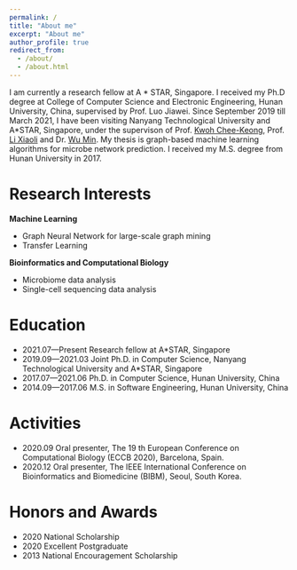 ```yaml
---
permalink: /
title: "About me"
excerpt: "About me"
author_profile: true
redirect_from: 
  - /about/
  - /about.html
---
```


I am currently a research fellow at A * STAR, Singapore. I received my Ph.D degree at College of Computer Science and Electronic Engineering, Hunan University, China, supervised by Prof. Luo Jiawei. Since September 2019 till March 2021, I have been visiting Nanyang Technological University and A*STAR, Singapore, under the supervison of Prof. [Kwoh Chee-Keong](https://personal.ntu.edu.sg/asckkwoh/), Prof. [Li Xiaoli](https://personal.ntu.edu.sg/xlli/) and Dr. [Wu Min](https://sites.google.com/site/wumincf/). My thesis is graph-based machine learning algorithms for microbe network prediction. I received my M.S. degree from Hunan University in 2017.

# Research Interests
**Machine Learning**
- Graph Neural Network for large-scale graph mining
- Transfer Learning

**Bioinformatics and Computational Biology**
- Microbiome data analysis
- Single-cell sequencing data analysis

# Education
- 2021.07—Present   Research fellow at A*STAR, Singapore
- 2019.09—2021.03   Joint Ph.D. in Computer Science, Nanyang Technological University and A*STAR, Singapore
- 2017.07—2021.06   Ph.D. in Computer Science, Hunan University, China
- 2014.09—2017.06   M.S. in Software Engineering, Hunan University, China 

# Activities
- 2020.09   Oral presenter, The 19 th European Conference on Computational Biology (ECCB 2020), Barcelona, Spain.
- 2020.12   Oral presenter, The IEEE International Conference on Bioinformatics and Biomedicine (BIBM), Seoul, South Korea.

# Honors and Awards
- 2020 National Scholarship
- 2020 Excellent Postgraduate
- 2013 National Encouragement Scholarship


<script type="text/javascript" id="clustrmaps" src="//clustrmaps.com/map_v2.js?d=8D0XnQtyG8lfckDdFT7ZfrCMSqc-gPw84_X6pr5wfP4&cl=ffffff&w=a"></script>

